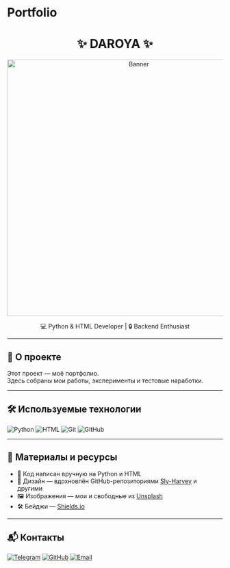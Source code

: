 # Portfolio
<h1 align="center">✨ DAROYA ✨</h1>
<p align="center">
  <img src="https://your-banner-link.com/banner.png" alt="Banner" width="600">
</p>

<p align="center">
  💻 Python & HTML Developer | 🔒 Backend Enthusiast  
</p>

---

## 📖 О проекте

Этот проект — моё портфолио.  
Здесь собраны мои работы, эксперименты и тестовые наработки.  

---

## 🛠 Используемые технологии

![Python](https://img.shields.io/badge/Python-3776AB?style=flat&logo=python&logoColor=white)
![HTML](https://img.shields.io/badge/HTML-E34F26?style=flat&logo=html5&logoColor=white)
![Git](https://img.shields.io/badge/Git-F05032?style=flat&logo=git&logoColor=white)
![GitHub](https://img.shields.io/badge/GitHub-181717?style=flat&logo=github&logoColor=white)

---

## 📂 Материалы и ресурсы

- 📄 Код написан вручную на Python и HTML  
- 🎨 Дизайн — вдохновлён GitHub-репозиториями [Sly-Harvey](https://github.com/Sly-Harvey) и другими  
- 🖼 Изображения — мои и свободные из [Unsplash](https://unsplash.com/)  
- 🛠 Бейджи — [Shields.io](https://shields.io/)  

---

## 📬 Контакты

[![Telegram](https://img.shields.io/badge/Telegram-26A5E4?style=flat&logo=telegram&logoColor=white)](https://t.me/твой_ник)
[![GitHub](https://img.shields.io/badge/GitHub-181717?style=flat&logo=github&logoColor=white)](https://github.com/DAROYA)
[![Email](https://img.shields.io/badge/Email-D14836?style=flat&logo=gmail&logoColor=white)](mailto:твоя@почта.com)
